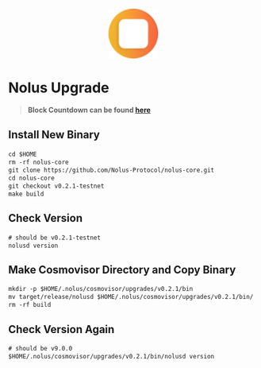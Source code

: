 <p align="center">
  <img height="100" height="auto" src="https://raw.githubusercontent.com/Nodeist/Kurulumlar/main/logos/nolus.png">
</p>

# Nolus Upgrade 
> **Block Countdown can be found [here](https://nolus.explorers.guru/block/1327000)**


## Install New Binary
```
cd $HOME
rm -rf nolus-core
git clone https://github.com/Nolus-Protocol/nolus-core.git
cd nolus-core
git checkout v0.2.1-testnet
make build
```

## Check Version
```
# should be v0.2.1-testnet
nolusd version
```


## Make Cosmovisor Directory and Copy Binary
```
mkdir -p $HOME/.nolus/cosmovisor/upgrades/v0.2.1/bin
mv target/release/nolusd $HOME/.nolus/cosmovisor/upgrades/v0.2.1/bin/
rm -rf build
```


## Check Version Again
```
# should be v9.0.0
$HOME/.nolus/cosmovisor/upgrades/v0.2.1/bin/nolusd version
```
